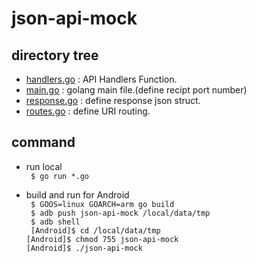 # json-api-mock

## directory tree
- [handlers.go](https://github.com/yagi2/go-sandbox/tree/master/json-api-mock/handlers.go) : API Handlers Function.
- [main.go](https://github.com/yagi2/go-sandbox/tree/master/json-api-mock/main.go)     : golang main file.(define recipt port number)
- [response.go](https://github.com/yagi2/go-sandbox/tree/master/json-api-mock/response.go) : define response json struct.
- [routes.go](https://github.com/yagi2/go-sandbox/tree/master/json-api-mock/routes.go)   : define URI routing.

## command
* run local  
` $ go run *.go`  

* build and run for Android  
` $ GOOS=linux GOARCH=arm go build`  
` $ adb push json-api-mock /local/data/tmp`  
` $ adb shell`  
` [Android]$ cd /local/data/tmp`  
` [Android]$ chmod 755 json-api-mock `  
` [Android]$ ./json-api-mock `  